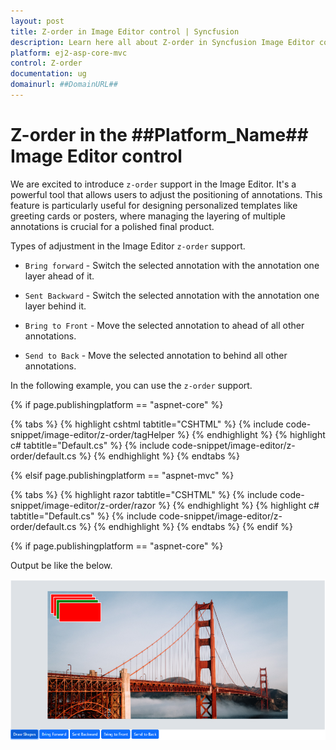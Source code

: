 ```yaml
---
layout: post
title: Z-order in Image Editor control | Syncfusion
description: Learn here all about Z-order in Syncfusion Image Editor control of Syncfusion Essential JS 2 and more.
platform: ej2-asp-core-mvc
control: Z-order
documentation: ug
domainurl: ##DomainURL##
---
```


# Z-order in the ##Platform_Name## Image Editor control

We are excited to introduce `z-order` support in the Image Editor. It's a powerful tool that allows users to adjust the positioning of annotations. This feature is particularly useful for designing personalized templates like greeting cards or posters, where managing the layering of multiple annotations is crucial for a polished final product.

Types of adjustment in the Image Editor `z-order` support.

* `Bring forward` - Switch the selected annotation with the annotation one layer ahead of it.

* `Sent Backward` - Switch the selected annotation with the annotation one layer behind it.

* `Bring to Front` - Move the selected annotation to ahead of all other annotations.

* `Send to Back` - Move the selected annotation to behind all other annotations.

In the following example, you can use the `z-order` support.

{% if page.publishingplatform == "aspnet-core" %}

{% tabs %}
{% highlight cshtml tabtitle="CSHTML" %}
{% include code-snippet/image-editor/z-order/tagHelper %}
{% endhighlight %}
{% highlight c# tabtitle="Default.cs" %}
{% include code-snippet/image-editor/z-order/default.cs %}
{% endhighlight %}
{% endtabs %}

{% elsif page.publishingplatform == "aspnet-mvc" %}

{% tabs %}
{% highlight razor tabtitle="CSHTML" %}
{% include code-snippet/image-editor/z-order/razor %}
{% endhighlight %}
{% highlight c# tabtitle="Default.cs" %}
{% include code-snippet/image-editor/z-order/default.cs %}
{% endhighlight %}
{% endtabs %}
{% endif %}

{% if page.publishingplatform == "aspnet-core" %}

Output be like the below.

![ImageEditor Sample](images/image-editor-z-order.png)
